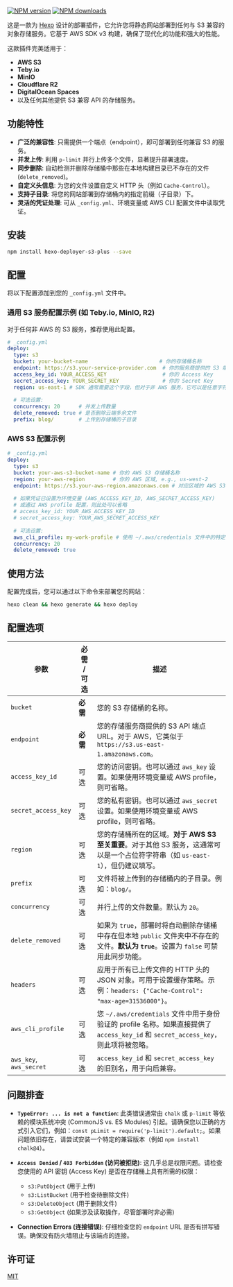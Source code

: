 [![NPM version](https://img.shields.io/npm/v/hexo-deployer-s3-plus.svg?style=flat-square)](https://www.npmjs.com/package/hexo-deployer-s3-plus)
[![NPM downloads](https://img.shields.io/npm/dm/hexo-deployer-s3-plus.svg?style=flat-square)](https://www.npmjs.com/package/hexo-deployer-s3-plus)

这是一款为 [Hexo](https://hexo.io) 设计的部署插件，它允许您将静态网站部署到任何与 S3 兼容的对象存储服务。它基于 AWS SDK v3 构建，确保了现代化的功能和强大的性能。

这款插件完美适用于：
*   **AWS S3**
*   **Teby.io**
*   **MinIO**
*   **Cloudflare R2**
*   **DigitalOcean Spaces**
*   以及任何其他提供 S3 兼容 API 的存储服务。

## 功能特性

-   **广泛的兼容性**: 只需提供一个端点（endpoint），即可部署到任何兼容 S3 的服务。
-   **并发上传**: 利用 `p-limit` 并行上传多个文件，显著提升部署速度。
-   **同步删除**: 自动检测并删除存储桶中那些在本地构建目录已不存在的文件 (`delete_removed`)。
-   **自定义头信息**: 为您的文件设置自定义 HTTP 头（例如 `Cache-Control`）。
-   **支持子目录**: 将您的网站部署到存储桶内的指定前缀（子目录）下。
-   **灵活的凭证处理**: 可从 `_config.yml`、环境变量或 AWS CLI 配置文件中读取凭证。

## 安装

```bash
npm install hexo-deployer-s3-plus --save
```

## 配置

将以下配置添加到您的 `_config.yml` 文件中。

### 通用 S3 服务配置示例 (如 Teby.io, MinIO, R2)

对于任何非 AWS 的 S3 服务，推荐使用此配置。

```yaml
# _config.yml
deploy:
  type: s3
  bucket: your-bucket-name                       # 你的存储桶名称
  endpoint: https://s3.your-service-provider.com  # 你的服务商提供的 S3 端点
  access_key_id: YOUR_ACCESS_KEY                  # 你的 Access Key
  secret_access_key: YOUR_SECRET_KEY              # 你的 Secret Key
  region: us-east-1 # SDK 通常需要这个字段，但对于非 AWS 服务，它可以是任意字符串
  
  # 可选设置:
  concurrency: 20      # 并发上传数量
  delete_removed: true # 是否删除云端多余文件
  prefix: blog/        # 上传到存储桶的子目录
```

### AWS S3 配置示例

```yaml
# _config.yml
deploy:
  type: s3
  bucket: your-aws-s3-bucket-name # 你的 AWS S3 存储桶名称
  region: your-aws-region         # 你的 AWS 区域, e.g., us-west-2
  endpoint: https://s3.your-aws-region.amazonaws.com # 对应区域的 AWS S3 端点
  
  # 如果凭证已设置为环境变量 (AWS_ACCESS_KEY_ID, AWS_SECRET_ACCESS_KEY) 
  # 或通过 AWS profile 配置，则此处可以省略
  # access_key_id: YOUR_AWS_ACCESS_KEY_ID
  # secret_access_key: YOUR_AWS_SECRET_ACCESS_KEY
  
  # 可选设置:
  aws_cli_profile: my-work-profile # 使用 ~/.aws/credentials 文件中的特定 profile
  concurrency: 20
  delete_removed: true
```

## 使用方法

配置完成后，您可以通过以下命令来部署您的网站：

```bash
hexo clean && hexo generate && hexo deploy
```

## 配置选项

| 参数                  | 必需 / 可选 | 描述                                                                                                                                                                                                             |
| --------------------- | ----------- | ---------------------------------------------------------------------------------------------------------------------------------------------------------------------------------------------------------------- |
| `bucket`              | **必需**    | 您的 S3 存储桶的名称。                                                                                                                                                                                           |
| `endpoint`            | **必需**    | 您的存储服务商提供的 S3 API 端点 URL。对于 AWS，它类似于 `https://s3.us-east-1.amazonaws.com`。                                                                                                                    |
| `access_key_id`       | 可选        | 您的访问密钥。也可以通过 `aws_key` 设置。如果使用环境变量或 AWS profile，则可省略。                                                                                                                               |
| `secret_access_key`   | 可选        | 您的私有密钥。也可以通过 `aws_secret` 设置。如果使用环境变量或 AWS profile，则可省略。                                                                                                                             |
| `region`              | 可选        | 您的存储桶所在的区域。**对于 AWS S3 至关重要**。对于其他 S3 服务，这通常可以是一个占位符字符串（如 `us-east-1`），但仍建议填写。                                                                                   |
| `prefix`              | 可选        | 文件将被上传到的存储桶内的子目录。例如：`blog/`。                                                                                                                                                               |
| `concurrency`         | 可选        | 并行上传的文件数量。默认为 `20`。                                                                                                                                                                                |
| `delete_removed`      | 可选        | 如果为 `true`，部署时将自动删除存储桶中存在但本地 `public` 文件夹中不存在的文件。**默认为 `true`**。设置为 `false` 可禁用此同步功能。                                                                            |
| `headers`             | 可选        | 应用于所有已上传文件的 HTTP 头的 JSON 对象。可用于设置缓存策略。示例：`headers: {"Cache-Control": "max-age=31536000"}`。                                                                                              |
| `aws_cli_profile`     | 可选        | 您 `~/.aws/credentials` 文件中用于身份验证的 profile 名称。如果直接提供了 `access_key_id` 和 `secret_access_key`，则此项将被忽略。                                                                                  |
| `aws_key`, `aws_secret` | 可选        | `access_key_id` 和 `secret_access_key` 的旧别名，用于向后兼容。                                                                                                                                                  |

## 问题排查

-   **`TypeError: ... is not a function`**: 此类错误通常由 `chalk` 或 `p-limit` 等依赖的模块系统冲突 (CommonJS vs. ES Modules) 引起。请确保您以正确的方式引入它们，例如：`const pLimit = require('p-limit').default;`。如果问题依旧存在，请尝试安装一个特定的兼容版本（例如 `npm install chalk@4`）。

-   **`Access Denied` / `403 Forbidden` (访问被拒绝)**: 这几乎总是权限问题。请检查您使用的 API 密钥 (Access Key) 是否在存储桶上具有所需的权限：
    -   `s3:PutObject` (用于上传)
    -   `s3:ListBucket` (用于检查待删除文件)
    -   `s3:DeleteObject` (用于删除文件)
    -   `s3:GetObject` (如果涉及读取操作，尽管部署时非必需)

-   **Connection Errors (连接错误)**: 仔细检查您的 `endpoint` URL 是否有拼写错误。确保没有防火墙阻止与该端点的连接。

## 许可证

[MIT](https://opensource.org/licenses/MIT)